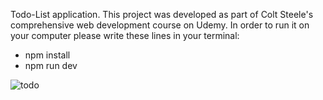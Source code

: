 
Todo-List application. This project was developed as part of Colt Steele's comprehensive web development course on Udemy.
In order to run it on your computer please write these lines in your terminal:
- npm install
- npm run dev
 
![todo](https://github.com/lirgoffer/Todo-List/assets/93147694/2c6a99c5-59d0-4b63-b850-e4dbed64496c)

